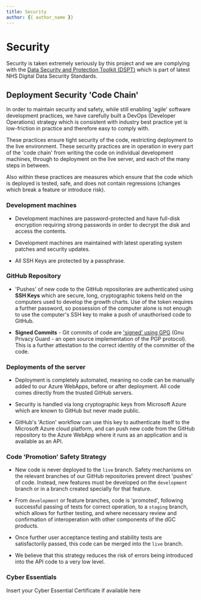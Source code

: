 ```yaml
---
title: Security
author: {{ author_name }}
---
```


# Security

Security is taken extremely seriously by this project and we are complying with the [Data Security and Protection Toolkit (DSPT)](https://digital.nhs.uk/about-nhs-digital/our-work/nhs-digital-data-and-technology-standards/framework/beta---data-security-standards) which is part of latest NHS Digital Data Security Standards.

## Deployment Security 'Code Chain'

In order to maintain security and safety, while still enabling 'agile' software development practices, we have carefully built a DevOps (Developer Operations) strategy which is consistent with industry best practice yet is low-friction in practice and therefore easy to comply with.

These practices ensure tight security of the code, restricting deployment to the live environment. These security practices are in operation in every part of the 'code chain' from writing the code on individual development machines, through to deployment on the live server, and each of the many steps in between.

Also within these practices are measures which ensure that the code which is deployed is tested, safe, and does not contain regressions (changes which break a feature or introduce risk).

### Development machines

* Development machines are password-protected and have full-disk encryption requiring strong passwords in order to decrypt the disk and access the contents.

* Development machines are maintained with latest operating system patches and security updates.

* All SSH Keys are protected by a passphrase.

### GitHub Repository

* 'Pushes' of new code to the GitHub repositories are authenticated using **SSH Keys** which are secure, long, cryptographic tokens held on the computers used to develop the growth charts. Use of the token requires a further password, so possession of the computer alone is not enough to use the computer's SSH key to make a push of unauthorised code to GitHub.

* **Signed Commits** - Git commits of code are ['signed' using GPG](https://git-scm.com/book/en/v2/Git-Tools-Signing-Your-Work) (Gnu Privacy Guard - an open source implementation of the PGP protocol). This is a further attestation to the correct identity of the committer of the code.

### Deployments of the server

* Deployment is completely automated, meaning no code can be manually added to our Azure WebApps, before or after deployment. All code comes directly from the trusted GitHub servers.

* Security is handled via long cryptographic keys from Microsoft Azure which are known to GitHub but never made public.

* GitHub's 'Action' workflow can use this key to authenticate itself to the Microsoft Azure cloud platform, and can push new code from the GitHub repository to the Azure WebApp where it runs as an application and is available as an API.

### Code 'Promotion' Safety Strategy

* New code is never deployed to the `live` branch. Safety mechanisms on the relevant branches of our GitHub repositories prevent direct 'pushes' of code. Instead, new features must be developed on the `development` branch or in a branch created specially for that feature.

* From `development` or feature branches, code is 'promoted', following successful passing of tests for correct operation, to a `staging` branch, which allows for further testing, and where necessary review and confirmation of interoperation with other components of the dGC products.

* Once further user acceptance testing and stability tests are satisfactorily passed, this code can be merged into the `live` branch.

* We believe that this strategy reduces the risk of errors being introduced into the API code to a very low level.

### Cyber Essentials

Insert your Cyber Essential Certificate if available here